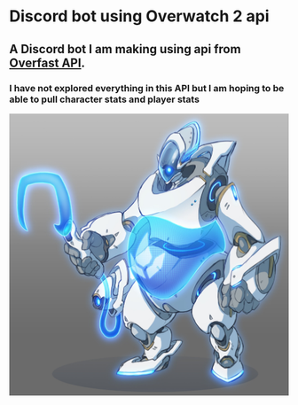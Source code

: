 # Discord bot using Overwatch 2 api
## A Discord bot I am making using api from [Overfast API](https://github.com/TeKrop/overfast-api).
### I have not explored everything in this API but I am hoping to be able to pull character stats and player stats
<picture>
  <img alt="The discord bots profile picture" src="Replicating Roadhog.jpg">
</picture>

